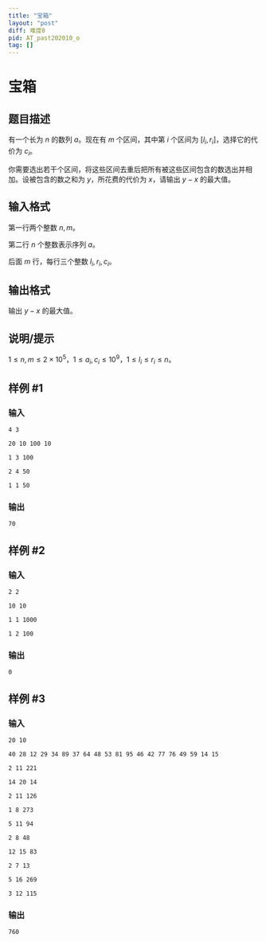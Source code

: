 ```yaml
---
title: "宝箱"
layout: "post"
diff: 难度0
pid: AT_past202010_o
tag: []
---
```


# 宝箱

## 题目描述

有一个长为 $n$ 的数列 $a$。现在有 $m$ 个区间，其中第 $i$ 个区间为 $[l_i,r_i]$，选择它的代价为 $c_i$。

你需要选出若干个区间，将这些区间去重后把所有被这些区间包含的数选出并相加。设被包含的数之和为 $y$，所花费的代价为 $x$，请输出 $y-x$ 的最大值。

## 输入格式

第一行两个整数 $n,m$。

第二行 $n$ 个整数表示序列 $a$。

后面 $m$ 行，每行三个整数 $l_i,r_i,c_i$。

## 输出格式

输出 $y-x$ 的最大值。

## 说明/提示

$1 \le n,m \le 2 \times 10^5$，$1 \le a_i,c_i \le 10^9$，$1 \le l_i \le r_i \le n$。

## 样例 #1

### 输入

```
4 3
20 10 100 10
1 3 100
2 4 50
1 1 50
```

### 输出

```
70
```

## 样例 #2

### 输入

```
2 2
10 10
1 1 1000
1 2 100
```

### 输出

```
0
```

## 样例 #3

### 输入

```
20 10
40 28 12 29 34 89 37 64 48 53 81 95 46 42 77 76 49 59 14 15
2 11 221
14 20 14
2 11 126
1 8 273
5 11 94
2 8 48
12 15 83
2 7 13
5 16 269
3 12 115
```

### 输出

```
760
```

